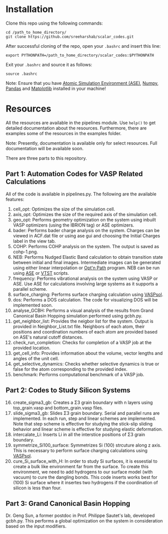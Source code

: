 # Installation
Clone this repo using the following commands:
```
cd /path_to_home_directory/
git clone https://github.com/sreeharshab/scalar_codes.git
```
After successful cloning of the repo, open your `.bashrc` and insert this line:
```
export PYTHONPATH=/path_to_home_directory/scalar_codes:$PYTHONPATH
```
Exit your `.bashrc` and source it as follows:
```
source .bashrc
```
Note: Ensure that you have [Atomic Simulation Environment (ASE)](https://wiki.fysik.dtu.dk/ase/), [Numpy](https://numpy.org/), [Pandas](https://pandas.pydata.org/) and [Matplotlib](https://matplotlib.org/) installed in your machine!

# Resources
All the resources are available in the pipelines module. Use `help()` to get detailed documentation about the resources. Furthermore, there are examples some of the resources in the examples folder.

Note: Presently, documentation is available only for select resources. Full documentation will be available soon.

There are three parts to this repository.

## Part 1: Automation Codes for VASP Related Calculations
All of the code is available in pipelines.py. The following are the available features:
1. cell_opt: Optimizes the size of the simulation cell.
2. axis_opt: Optimizes the size of the required axis of the simulation cell.
3. geo_opt: Performs geometry optimization on the system using inbuilt VASP optimizers (using the IBRION tag) or ASE optimizers.
4. bader: Performs bader charge analysis on the system. Charges can be viewed in ACF.dat file or using ase gui and choosing the Initial Charges label in the view tab.
5. COHP: Performs COHP analysis on the system. The output is saved as cohp-1.png.
6. NEB: Performs Nudged Elastic Band calculation to obtain transition state between initial and final images. Intermediate images can be generated using either linear interpolation or [Opt'n Path](http://forge.cbp.ens-lyon.fr/redmine/projects/optnpath/wiki) program. NEB can be run using [ASE](https://wiki.fysik.dtu.dk/ase/) or [VTST](https://theory.cm.utexas.edu/vtsttools/) scripts.
7. frequency: Performs vibrational analysis on the system using VASP or ASE. Use ASE for calculations involving large systems as it supports a parallel scheme.
8. surface_charging: Performs surface charging calculation using [VASPsol](https://github.com/henniggroup/VASPsol).
9. dos: Performs a DOS calculation. The code for visualizing DOS will be implemented soon.
10. analyse_GCBH: Performs a visual analysis of the results from Grand Canonical Basin Hopping simulation performed using gcbh.py.
11. get_neighbor_list: Provides the neigbor list for the system. Output is provided in Neighbor_List.txt file. Neighbors of each atom, their positions and coordination numbers of each atom are provided based on ASE's natural cutoff distances.
12. check_run_completion: Checks for completion of a VASP job at the provided location.
13. get_cell_info: Provides information about the volume, vector lengths and angles of the unit cell.
14. get_selective_dynamics: Checks whether selective dynamics is true or false for the atom corresponding to the provided index.
15. benchmark: Performs computational benchmark of a VASP job.

## Part 2: Codes to Study Silicon Systems
16. create_sigma3_gb: Creates a Σ3 grain boundary with n layers using top_grain.vasp and bottom_grain.vasp files.
17. slide_sigma3_gb: Slides Σ3 grain boundary. Serial and parallel runs are implemented. In each run, step and linear schemes are implemented. Note that step scheme is effective for studying the stick-slip sliding behavior and linear scheme is effective for studying elastic deformation.
18. intercalate_Li: Inserts Li in all the interstice positions of Σ3 grain boundary.
19. symmetrize_Si100_surface: Symmetrizes Si (100) strcuture along z axis. This is necessary to perform surface charging calculations using [VASPsol](https://github.com/henniggroup/VASPsol).
20. cure_Si_surface_with_H: In order to study Si surfaces, it is essestial to create a bulk like environment far from the surface. To create this environment, we need to add hydrogens to our surface model (with vacuum) to cure the dangling bonds. This code inserts works best for (100) Si surface where it insertes two hydrogens if the coordination of silicon is less than four.

## Part 3: Grand Canonical Basin Hopping
Dr. Geng Sun, a former postdoc in Prof. Philippe Sautet's lab, developed gcbh.py. This performs a global optimization on the system in consideration based on the input modifiers.

<!-- # Contributing
Contributions to improve this repo are always welcome. Any contribution should be  -->